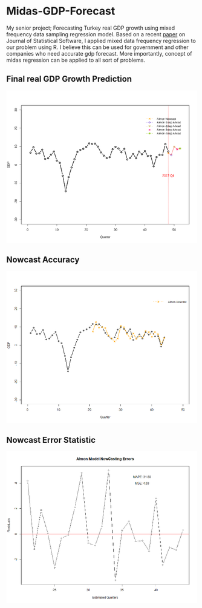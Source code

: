 # Midas-GDP-Forecast

My senior project; Forecasting Turkey real GDP growth using mixed frequency data sampling regression model. Based on a recent [paper](https://www.jstatsoft.org/index.php/jss/article/view/v072i04 "Mixed Frequency Data Sampling Regression Models: The R Package midasr") on Journal of Statistical Software, I applied mixed data frequency regression to our problem using R. I believe this can be used for government and other companies who need accurate gdp forecast. More importantly, concept of midas regression can be applied to all sort of problems. 

## Final real GDP Growth Prediction
![alt text](https://github.com/kazimsanlav/Midas-GDP-Forecast/blob/master/midasr/plots/final_forecast.png)

## Nowcast Accuracy
![alt text](https://github.com/kazimsanlav/Midas-GDP-Forecast/blob/master/midasr/plots/nowcast.png)

## Nowcast Error Statistic
![alt text](https://github.com/kazimsanlav/Midas-GDP-Forecast/blob/master/midasr/plots/mape%20now.png)




